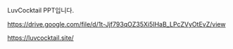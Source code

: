 LuvCocktail PPT입니다.

https://drive.google.com/file/d/1t-Jjf793qOZ35Xi5IHaB_LPcZVyOtEvZ/view

https://luvcocktail.site/
